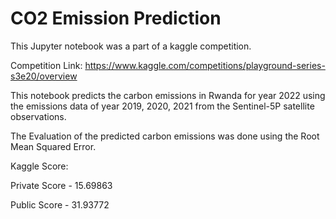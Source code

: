 # CO2 Emission Prediction
This Jupyter notebook was a part of a kaggle competition.

Competition Link: https://www.kaggle.com/competitions/playground-series-s3e20/overview

This notebook predicts the carbon emissions in Rwanda for year 2022 using the emissions data of year 2019, 2020, 2021 from the Sentinel-5P satellite observations.

The Evaluation of the predicted carbon emissions was done using the Root Mean Squared Error.

Kaggle Score:

Private Score - 15.69863

Public Score - 31.93772
